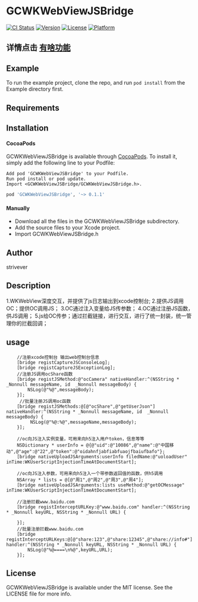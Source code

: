 # GCWKWebViewJSBridge

[![CI Status](https://img.shields.io/badge/build-pass-brightgreen)](https://travis-ci.org/458362366@qq.com/GCWKWebViewJSBridge)
[![Version](https://img.shields.io/cocoapods/v/GCWKWebViewJSBridge.svg?style=flat)](https://cocoapods.org/pods/GCWKWebViewJSBridge)
[![License](https://img.shields.io/badge/License-MIT-yellow.svg)](https://cocoapods.org/pods/GCWKWebViewJSBridge)
[![Platform](https://img.shields.io/cocoapods/p/GCWKWebViewJSBridge.svg?style=flat)](https://cocoapods.org/pods/GCWKWebViewJSBridge)

## 详情点击 [有啥功能](https://www.jianshu.com/p/a6fcd406bbd5)
## Example

To run the example project, clone the repo, and run `pod install` from the Example directory first.

## Requirements

## Installation

#### CocoaPods
GCWKWebViewJSBridge is available through [CocoaPods](https://cocoapods.org). To install
it, simply add the following line to your Podfile:
```
Add pod 'GCWKWebViewJSBridge' to your Podfile.
Run pod install or pod update.
Import <GCWKWebViewJSBridge/GCWKWebViewJSBridge.h>.
```
```ruby
pod 'GCWKWebViewJSBridge', '~> 0.1.1'
```
#### Manually

* Download all the files in the GCWKWebViewJSBridge subdirectory.
* Add the source files to your Xcode project.
* Import GCWKWebViewJSBridge.h

## Author
strivever
## Description
1.WKWebView深度交互，并提供了js日志输出到xcode控制台;
2.提供JS调用OC；提供OC调用JS；
3.OC通过注入变量给JS传参数；
4.OC通过注册JS函数，供JS调用；
5.js给OC传参；通过拦截链接，进行交互，进行了统一封装，统一管理你的拦截回调；
## usage 
```
    //注册xcode控制台 输出web控制台信息
    [bridge registCaptureJSConsoleLog];
    [bridge registCaptureJSExceptionLog];
    //注册JS调用ocShare函数
    [bridge registJSMethod:@"ocCamera" nativeHandler:^(NSString * _Nonnull messageName, id  _Nonnull messageBody) {
        NSLog(@"%@",messageBody);
    }];
     //批量注册JS调用oc函数
    [bridge registJSMethods:@[@"ocShare",@"getUserJson"] nativeHandler:^(NSString * _Nonnull messageName, id  _Nonnull messageBody) {
         NSLog(@"%@:%@",messageName,messageBody);
    }];
    
    //oc向JS注入实例变量，可用来向h5注入用户token，信息等等
    NSDictionary * userInfo = @{@"uid":@"10086",@"name":@"中国移动",@"age":@"22",@"token":@"oidahnfjabfiabfuaojfbaiufbafo"};
    [bridge nativeUploadJSArguments:userInfo filedName:@"uoloadUser" inTime:WKUserScriptInjectionTimeAtDocumentStart];
   
    //oc向JS注入参数，可用来向h5注入一个带参数返回值的函数，供h5调用
    NSArray * lists = @[@"周1",@"周2",@"周3",@"周4"];
    [bridge nativeUploadJSArguments:lists useMethod:@"getOCMessage" inTime:WKUserScriptInjectionTimeAtDocumentStart];
    
    //注册拦截www.baidu.com
    [bridge registInterceptURLKey:@"www.baidu.com" handler:^(NSString * _Nonnull keyURL, NSString * _Nonnull URL) {
        
    }];
    //批量注册拦截www.baidu.com
    [bridge registInterceptURLKeys:@[@"share:123",@"share:12345",@"share://info#"] handler:^(NSString * _Nonnull keyURL, NSString * _Nonnull URL) {
        NSLog(@"%@====\n%@",keyURL,URL);
    }];
```
## License

GCWKWebViewJSBridge is available under the MIT license. See the LICENSE file for more info.
